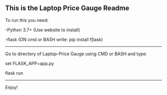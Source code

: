This is the Laptop Price Gauge Readme
------------------------------------------------------------------------------------------------------

To run this you need:

  -Python 3.7+ (Use website to install)
  
  -flask (ON cmd or BASH write: pip install f[lask)
  
------------------------------------------------------------------------------------------------------
Go to directory of Laptop-Price Gauge using CMD or BASH and type:
  
  set FLASK_APP=app.py
  
  flask run
  
------------------------------------------------------------------------------------------------------
Enjoy!
  
